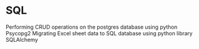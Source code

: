 # SQL
Performing CRUD operations on the postgres database using python Psycopg2
Migrating Excel sheet data to SQL database using python library SQLAlchemy
